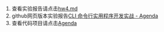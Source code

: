1. 查看实验报告请点击[hw4.md](./hw4.md)
2. github网页版本实验报告[CLI 命令行实用程序开发实战 - Agenda](https://starashzero.github.io/ServerComputing/hw4/hw4)  
3. 查看代码项目请点击[Agenda](./Agenda)
